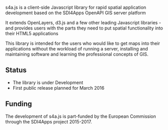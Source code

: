 s4a.js is a client-side Javascript library for rapid spatial application development based
on the SDI4Apps OpenAPI GIS server platform

It extends OpenLayers, d3.js and a few other leading Javascript libraries - and provides
users with the parts they need to put spatial functionality into their HTML5 applications

This library is intended for the users who would like to get maps into their applications
without the workload of running a server, installing and maintaining software and learning
the professional concepts of GIS.

## Status
* The library is under Development
* First public release planned for March 2016

## Funding
The development of s4a.js is part-funded by the European Commission through the SDI4Apps project 2015-2017.